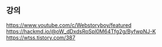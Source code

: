 ## 강의
https://www.youtube.com/c/Webstoryboy/featured
https://hackmd.io/@oW_dDxdsRoSpl0M64Tfg2g/ByfwpNJ-K
https://wtss.tistory.com/387
